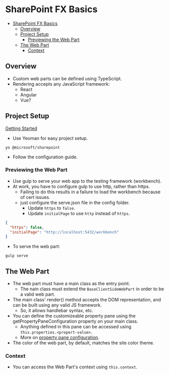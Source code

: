 # SharePoint FX Basics

- [SharePoint FX Basics](#sharepoint-fx-basics)
  - [Overview](#overview)
  - [Project Setup](#project-setup)
    - [Previewing the Web Part](#previewing-the-web-part)
  - [The Web Part](#the-web-part)
    - [Context](#context)

## Overview

- Custom web parts can be defined using TypeScript.
- Rendering accepts any JavaScript framework:
  - React
  - Angular
  - Vue?

## Project Setup

[Getting Started](https://docs.microsoft.com/en-us/sharepoint/dev/spfx/web-parts/get-started/build-a-hello-world-web-part)

- Use Yeoman for easy project setup.

```shell
yo @microsoft/sharepoint
```

- Follow the configuration guide.

### Previewing the Web Part

- Use gulp to serve your web app to the testing framework (workbench).
- At work, you have to configure gulp to use http, rather than https.
  - Failing to do this results in a failure to load the workbench because of cert issues.
  - just configure the serve.json file in the config folder.
    - Update `https` to `false`.
    - Update `initialPage` to use `http` instead of `https`.

```json
{
  "https": false,
  "initialPage": "http://localhost:5432/workbench"
}
```

- To serve the web part:

```shell
gulp serve
```

## The Web Part

- The web part must have a main class as the entry point.
  - The nain class must extend the `BaseClientSideWebPart` in order to be a valid web part.
- The main class' render() method accepts the DOM representation, and can be built using any valid JS framework.
  - So, it allows handlebar syntax, etc.
- You can define the customizeable property pane using the getPropertyPaneConfiguration property on your main class.
  - Anything defined in this pane can be accessed using `this.properties.<propert-value>`.
  - More on [property pane configuration](./property-pane.md).
- The color of the web part, by default, matches the site color theme.

### Context

- You can access the Web Part's context using `this.context`.
